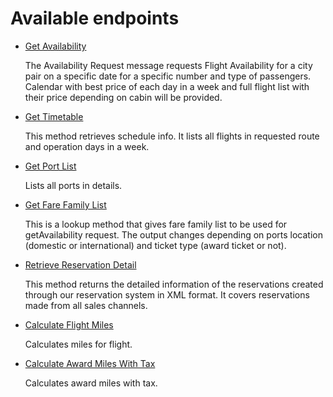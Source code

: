# Available endpoints

- [Get Availability](GetAvailability.md)

	The Availability Request message requests Flight Availability for a city pair on a specific date for a specific number and type of passengers. Calendar with best price of each day in a week and full flight list with their price depending on cabin will be provided.

- [Get Timetable](GetTimetable.md)

	This method retrieves schedule info. It lists all flights in requested route and operation days in a week.
 
- [Get Port List](GetPortList.md)

	Lists all ports in details.
	
- [Get Fare Family List](GetFareFamilyList.md)

	This is a lookup method that gives fare family list to be used for getAvailability request. The output changes depending on ports location (domestic or international) and ticket type (award ticket or not). 	
	
- [Retrieve Reservation Detail](RetrieveReservationDetail.md)

	This method returns the detailed information of the reservations created through our reservation system in XML format. It covers reservations made from all sales channels.
	
- [Calculate Flight Miles](CalculateFlightMiles.md)

	Calculates miles for flight.
	
- [Calculate Award Miles With Tax](CalculateAwardMilesWithTax.md)

	Calculates award miles with tax.
	
